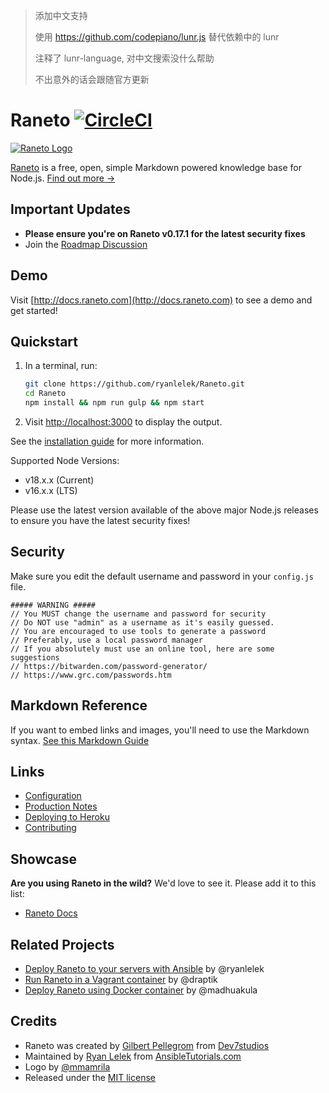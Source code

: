 > 添加中文支持
>
> 使用 https://github.com/codepiano/lunr.js 替代依赖中的 lunr
>
> 注释了 lunr-language, 对中文搜索没什么帮助
>
> 不出意外的话会跟随官方更新

Raneto [![CircleCI](https://dl.circleci.com/status-badge/img/gh/ryanlelek/Raneto/tree/master.svg?style=svg)](https://dl.circleci.com/status-badge/redirect/gh/ryanlelek/Raneto/tree/master)
======

[![Raneto Logo](https://raw.githubusercontent.com/ryanlelek/Raneto/master/logo/logo_readme.png)](http://raneto.com/)

[Raneto](http://raneto.com) is a free, open, simple Markdown powered knowledge base for Node.js.
[Find out more &rarr;](http://docs.raneto.com/what-is-raneto)

Important Updates
-----------------

- **Please ensure you're on Raneto v0.17.1 for the latest security fixes**
- Join the [Roadmap Discussion](https://github.com/ryanlelek/Raneto/issues/374)

Demo
----

Visit [http://docs.raneto.com](http://docs.raneto.com) to see a demo and get started!

Quickstart
----------

1. In a terminal, run:
    ```bash
    git clone https://github.com/ryanlelek/Raneto.git
    cd Raneto
    npm install && npm run gulp && npm start
   ```
1. Visit [http://localhost:3000](http://localhost:3000) to display the output.

See the [installation guide](http://docs.raneto.com/install/installing-raneto) for more information.

Supported Node Versions:
- v18.x.x (Current)
- v16.x.x (LTS)

Please use the latest version available of the above major Node.js releases to ensure you have the latest security fixes!

Security
--------
Make sure you edit the default username and password in your `config.js` file.
```
##### WARNING #####
// You MUST change the username and password for security
// Do NOT use "admin" as a username as it's easily guessed.
// You are encouraged to use tools to generate a password
// Preferably, use a local password manager
// If you absolutely must use an online tool, here are some suggestions
// https://bitwarden.com/password-generator/
// https://www.grc.com/passwords.htm
```

Markdown Reference
------------------
If you want to embed links and images, you'll need to use the Markdown syntax.
[See this Markdown Guide](https://www.markdownguide.org/cheat-sheet)

Links
-----

- [Configuration](http://docs.raneto.com/usage/configuration)
- [Production Notes](http://docs.raneto.com/install/production-notes)
- [Deploying to Heroku](http://docs.raneto.com/tutorials/deploying-raneto-to-heroku)
- [Contributing](https://github.com/ryanlelek/Raneto/blob/master/CONTRIBUTE.md)

Showcase
--------

**Are you using Raneto in the wild?**
We'd love to see it. Please add it to this list:
* [Raneto Docs](http://docs.raneto.com)


Related Projects
----------------

- [Deploy Raneto to your servers with Ansible](https://github.com/ryanlelek/raneto-devops) by @ryanlelek
- [Run Raneto in a Vagrant container](https://github.com/draptik/vagrant-raneto) by @draptik
- [Deploy Raneto using Docker container](https://github.com/appsecco/raneto-docker) by @madhuakula

Credits
-------

- Raneto was created by [Gilbert Pellegrom](https://gilbitron.me) from [Dev7studios](https://gilbitron.me/projects/)
- Maintained by [Ryan Lelek](https://www.ryanlelek.com) from [AnsibleTutorials.com](https://www.ansibletutorials.com)
- Logo by [@mmamrila](https://github.com/mmamrila)
- Released under the [MIT license](https://github.com/ryanlelek/Raneto/blob/master/LICENSE)
